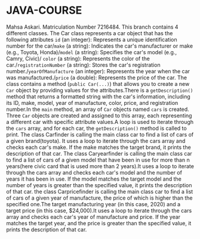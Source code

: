 # JAVA-COURSE
Mahsa Askari.
Matriculation Number 7216484.
This branch contains 4 different classes.
The Car class represents a car object that has the following attributes
`id` (an integer): Represents a unique identification number for the car/`make` (a string): Indicates the car's manufacturer or make (e.g., Toyota, Honda)/`model` (a string): Specifies the car's model (e.g., Camry, Civic)/ `color` (a string): Represents the color of the car./`registrationNumber` (a string): Stores the car's registration number./`yearOfManufacture` (an integer): Represents the year when the car was manufactured./`price` (a double): Represents the price of the car.
The class contains a method (`public Car(...)`) that allows you to create a new `Car` object by providing values for the attributes.There is a `getDescription()` method that returns a formatted string with the car's information, including its ID, make, model, year of manufacture, color, price, and registration number.In the `main` method, an array of `Car` objects named `cars` is created. Three `Car` objects are created and assigned to this array, each representing a different car with specific attribute values.A loop is used to iterate through the `cars` array, and for each car, the `getDescription()` method is called to print.
The class Carfinder is calling the main class car to find a list of cars of a given brand(toyota). It uses a loop to iterate through the cars array and checks each car's make. If the make matches the target brand, it prints the description of that car.
The class Caryearfinder is calling the main class car to find a list of cars of a given model that have been in use for more than n years(here civic card that is used more than 2 years).It uses a loop to iterate through the cars array and checks each car's model and the number of years it has been in use. If the model matches the target model and the number of years is greater than the specified value, it prints the description of that car.
the class Carpricefinder is calling the main class car to find a list of cars of a given year of manufacture, the price of which is higher than the specified one.The  target manufacturing year (in this case, 2020) and a target price (in this case, $24,000).It uses a loop to iterate through the cars array and checks each car's year of manufacture and price. If the year matches the target year, and the price is greater than the specified value, it prints the description of that car.
